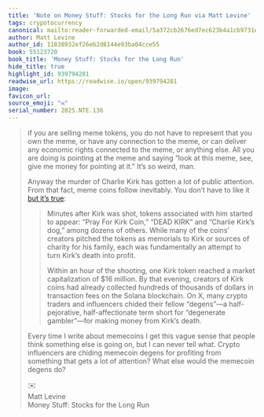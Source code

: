```yaml
---
title: 'Note on Money Stuff: Stocks for the Long Run via Matt Levine'
tags: crypotocurrency
canonical: mailto:reader-forwarded-email/5a372cb2676ed7ec623b4a1cb9731eb4
author: Matt Levine
author_id: 11838932ef26e62d8144e93ba04cce55
book: 55123720
book_title: 'Money Stuff: Stocks for the Long Run'
hide_title: true
highlight_id: 939794281
readwise_url: https://readwise.io/open/939794281
image:
favicon_url:
source_emoji: "✉️"
serial_number: 2025.NTE.136
---
```

> if you are selling meme tokens, you do not have to represent that you own the meme, or have any connection to the meme, or can deliver any economic rights connected to the meme, or anything else. All you are doing is pointing at the meme and saying “look at this meme, see, give me money for pointing at it.” It’s so weird, man.
> 
> Anyway the murder of Charlie Kirk has gotten a lot of public attention. From that fact, meme coins follow inevitably. You don’t have to like it [but it’s true](https://links.message.bloomberg.com/s/c/7c0ONmzwNTG3j3VxrMF-V4UpUtHiRlHr8hfU-liHY5jPJ20Jb9p5QHKEC-5HCGduzouZysUMqkdGF1Oe4XDa1LCH2Aw_mJJ3ONUEdCVe1wsXbPuE7K4nEpaqmXTAU01iq9CfKwjKy3l4XzktsemNqczJcjlAh362m-W58dRRKl2MTnRXu9FyoNo1Ho8wic7rK-EqBIcx4M4A-Wpk2sXRCKoyPfdJzcW-JBpG9tho3OrFSrytiOWvFdKKiTH_72NLPAAIE8IDBL7rhnrxF9aMwoZgZC3CzNS_Ycwj1JnQTJKQD1hiucxegRU4opfS0nnk5wBvbJIBCR_GtuoN6KO2JbJSVc-8Q2POzYSveny9lr021WHC-3dpz3Mi3BE/Ex7mKNsIe1vFWlV1FuNe2ka5zFZM9dGq/13):
> 
> > Minutes after Kirk was shot, tokens associated with him started to appear: “Pray For Kirk Coin,” “DEAD KIRK” and “Charlie Kirk’s dog,” among dozens of others. While many of the coins’ creators pitched the tokens as memorials to Kirk or sources of charity for his family, each was fundamentally an attempt to turn Kirk’s death into profit.
> > 
> > Within an hour of the shooting, one Kirk token reached a market capitalization of $16 million. By that evening, creators of Kirk coins had already collected hundreds of thousands of dollars in transaction fees on the Solana blockchain. On X, many crypto traders and influencers chided their fellow “degens”—a half-pejorative, half-affectionate term short for “degenerate gambler”—for making money from Kirk’s death.
> 
> Every time I write about memecoins I get this vague sense that people think something else is going on, but I can never tell what. Crypto influencers are chiding memecoin degens for profiting from something that gets a lot of attention? What else would the memecoin degens do?
> <div class="quoteback-footer"><div class="quoteback-avatar"><span class="mini-emoji"> ✉️</span></div><div class="quoteback-metadata"><div class="metadata-inner"><span style="display:none">FROM:</span><div aria-label="Matt Levine" class="quoteback-author"> Matt Levine</div><div aria-label="Money Stuff: Stocks for the Long Run" class="quoteback-title"> Money Stuff: Stocks for the Long Run</div></div></div></div>